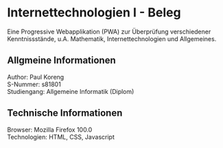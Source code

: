 # Internettechnologien I - Beleg

Eine Progressive Webapplikation (PWA) zur Überprüfung verschiedener Kenntnissstände, u.A. Mathematik, Internettechnologien und Allgemeines.

## Allgmeine Informationen
Author: Paul Koreng\
S-Nummer: s81801\
Studiengang: Allgemeine Informatik (Diplom)

## Technische Informationen
Browser: Mozilla Firefox 100.0\
Technologien: HTML, CSS, Javascript
